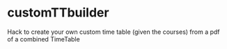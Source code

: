 # customTTbuilder
Hack to create your own custom time table (given the courses) from a pdf of a combined TimeTable

